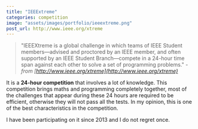 ```yaml
---
title: "IEEExtreme"
categories: competition
image: "assets/images/portfolio/ieeextreme.png"
post_url: http://www.ieee.org/xtreme
---
```


> "IEEEXtreme is a global challenge in which teams of IEEE Student members—advised and proctored by an IEEE member, and often supported by an IEEE Student Branch—compete in a 24-hour time span against each other to solve a set of programming problems." - _from [http://www.ieee.org/xtreme](http://www.ieee.org/xtreme)_

It is a **24-hour competition** that involves a lot of knowledge. This competition brings maths and programming completely together, most of the challenges that appear during these 24 hours are required to be efficient, otherwise they will not pass all the tests. In my opinion, this is one of the best characteristics in the competition.

I have been participating on it since 2013 and I do not regret once.